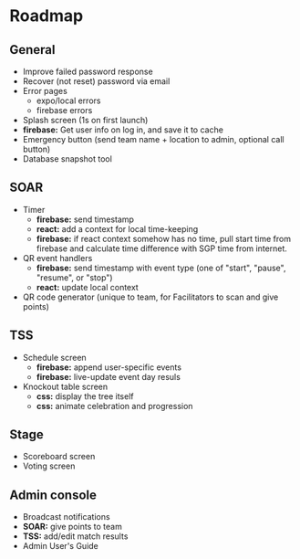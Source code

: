 # Roadmap

## General

- Improve failed password response
- Recover (not reset) password via email
- Error pages
  - expo/local errors
  - firebase errors
- Splash screen (1s on first launch)
- **firebase:** Get user info on log in, and save it to cache
- Emergency button (send team name + location to admin, optional call button)
- Database snapshot tool

## SOAR

- Timer
  - **firebase:** send timestamp
  - **react:** add a context for local time-keeping
  - **firebase:** if react context somehow has no time, pull start time from firebase and calculate time difference with SGP time from internet.
- QR event handlers
  - **firebase:** send timestamp with event type (one of "start", "pause", "resume", or "stop")
  - **react:** update local context
- QR code generator (unique to team, for Facilitators to scan and give points)

## TSS

- Schedule screen
  - **firebase:** append user-specific events
  - **firebase:** live-update event day resuls
- Knockout table screen
  - **css:** display the tree itself
  - **css:** animate celebration and progression

## Stage

- Scoreboard screen
- Voting screen

## Admin console

- Broadcast notifications
- **SOAR:** give points to team
- **TSS:** add/edit match results
- Admin User's Guide
